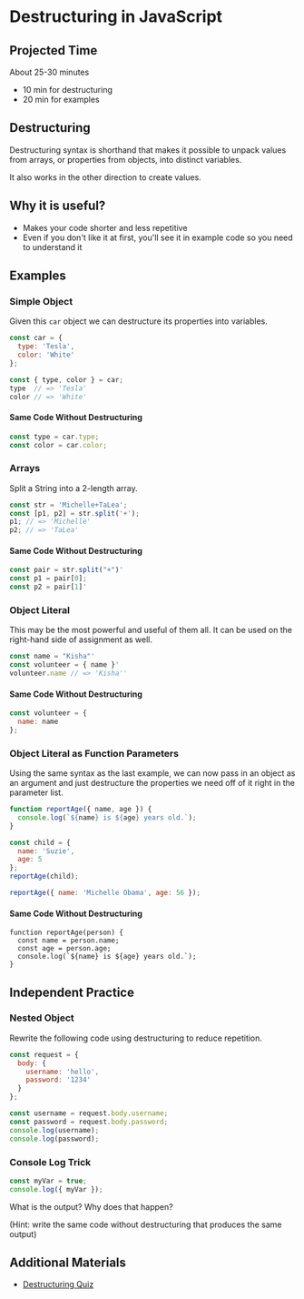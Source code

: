 # Destructuring in JavaScript

## Projected Time

About 25-30 minutes

- 10 min for destructuring
- 20 min for examples

## Destructuring

Destructuring syntax is shorthand that makes it possible to unpack values from arrays, or properties from objects, into distinct variables.

It also works in the other direction to create values.

## Why it is useful?

- Makes your code shorter and less repetitive
- Even if you don't like it at first, you'll see it in example code so you need to understand it

## Examples

### Simple Object

Given this `car` object we can destructure its properties into variables.

```javascript
const car = {
  type: 'Tesla',
  color: 'White'
};

const { type, color } = car;
type  // => 'Tesla'
color // => 'White'
```

#### Same Code Without Destructuring

```javascript
const type = car.type;
const color = car.color;
```

### Arrays

Split a String into a 2-length array.

```javascript
const str = 'Michelle+TaLea';
const [p1, p2] = str.split('+');
p1; // => 'Michelle'
p2; // => 'TaLea'
```

#### Same Code Without Destructuring

```javascript
const pair = str.split("+")'
const p1 = pair[0];
const p2 = pair[1]'
```

### Object Literal

This may be the most powerful and useful of them all. It can be used on the right-hand side of assignment as well.

```javascript
const name = "Kisha"'
const volunteer = { name }'
volunteer.name // => 'Kisha''
```

#### Same Code Without Destructuring

```javascript
const volunteer = {
  name: name
};
```

### Object Literal as Function Parameters

Using the same syntax as the last example, we can now pass in an object as an argument and just destructure the properties we need off of it right in the parameter list.

```javascript
function reportAge({ name, age }) {
  console.log(`${name} is ${age} years old.`);
}

const child = {
  name: 'Suzie',
  age: 5
};
reportAge(child);

reportAge({ name: 'Michelle Obama', age: 56 });
```

#### Same Code Without Destructuring

```
function reportAge(person) {
  const name = person.name;
  const age = person.age;
  console.log(`${name} is ${age} years old.`);
}
```

## Independent Practice

### Nested Object

Rewrite the following code using destructuring to reduce repetition.

```javascript
const request = {
  body: {
    username: 'hello',
    password: '1234'
  }
};

const username = request.body.username;
const password = request.body.password;
console.log(username);
console.log(password);
```

### Console Log Trick

```javascript
const myVar = true;
console.log({ myVar });
```

What is the output? Why does that happen?

(Hint: write the same code without destructuring that produces the same output)

## Additional Materials

- [Destructuring Quiz](https://javascript.info/destructuring-assignment)
